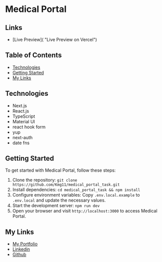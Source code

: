 # Medical Portal

## Links

- [Live Preview]( "Live Preview on Vercel")

## Table of Contents
- [Technologies](#technologies)
- [Getting Started](#getting-started)
- [My Links](#my-links)

## Technologies

- Next.js
- React.js
- TypeScript
- Material UI
- react hook form
- yup
- next-auth
- date fns

## Getting Started

To get started with Medical Portal, follow these steps:

1. Clone the repository: `git clone https://github.com/Kmg11/medical_portal_task.git`
2. Install dependencies: `cd medical_portal_task && npm install`
3. Configure environment variables: Copy `.env.local.example` to `.env.local` and update the necessary values.
4. Start the development server: `npm run dev`
5. Open your browser and visit `http://localhost:3000` to access Medical Portal.

## My Links

- [My Portfolio](https://kmg11.github.io/My_Official_Portfolio/)
- [Linkedin](https://www.linkedin.com/in/kirolos-mahfouz/)
- [Github](https://github.com/Kmg11)
